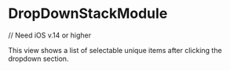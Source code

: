 # DropDownStackModule
// Need iOS v.14 or higher

This view shows a list of selectable unique items after clicking the dropdown section.

